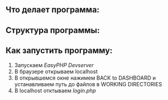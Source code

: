 ## Что делает программа:

## Структура программы:

## Как запустить программу:
1. Запускаем _EasyPHP Devserver_
2. В браузере открываем localhost
3. В открывшемся окне нажимем BACK to DASHBOARD и устанавливаем путь до файлов в WORKING DIRECTORIES
4. В localhost отктываем _login.php_ 
